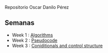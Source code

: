 Repositorio Oscar Danilo Pérez

## Semanas

- Week 1 : [Algorithms](weeks/challengesw01)
- Week 2 : [Pseudocode](weeks/challengesW02)
- Week 3 : [Coniditionals and control structure](weeks/challengesW03)





